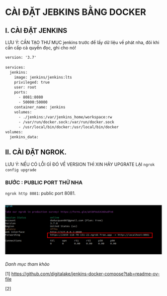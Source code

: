 # CÀI ĐẶT JEBKINS BẰNG DOCKER


## I. CÀI ĐẶT JENKINS

LƯU Ý: CẦN TẠO THƯ MỤC jenkins trước để lấy dữ liệu về phát nha, đôi khi cần cấp cả quyền đọc, ghi cho nó!


```
version: '3.7'

services:
  jenkins:
    image: jenkins/jenkins:lts
    privileged: true
    user: root
    ports:
      - 8081:8080
      - 50000:50000
    container_name: jenkins
    volumes:
      - ./jenkins:/var/jenkins_home/workspace:rw
      - /var/run/docker.sock:/var/run/docker.sock
      - /usr/local/bin/docker:/usr/local/bin/docker
volumes:
  jenkins_data:

```


## II. CÀI ĐẶT NGROK.




LƯU Ý: NẾU CÓ LỖI GÌ ĐÓ VỀ VERSION THÌ XIN HÃY UPGRATE LẠI `ngrok config upgrade`



### BƯỚC : PUBLIC PORT THỬ NHA


`ngrok http 8081`: public port 8081.


![hinh ](../imgaes/1.png)
---

*Danh mục tham khảo*

[1] https://github.com/digitalake/jenkins-docker-compose?tab=readme-ov-file

[2] 